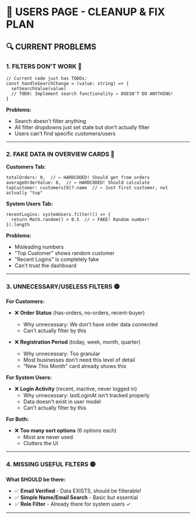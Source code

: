 # 🧹 USERS PAGE - CLEANUP & FIX PLAN

## 🔍 CURRENT PROBLEMS

### **1. FILTERS DON'T WORK** 🔴
```tsx
// Current code just has TODOs:
const handleSearchChange = (value: string) => {
  setSearchValue(value)
  // TODO: Implement search functionality ← DOESN'T DO ANYTHING!
}
```

**Problems:**
- Search doesn't filter anything
- All filter dropdowns just set state but don't actually filter
- Users can't find specific customers/users

---

### **2. FAKE DATA IN OVERVIEW CARDS** 🔴

**Customers Tab:**
```tsx
totalOrders: 0,  // ← HARDCODED! Should get from orders
averageOrderValue: 0,  // ← HARDCODED! Should calculate
topCustomer: customers[0]?.name  // ← Just first customer, not actually "top"
```

**System Users Tab:**
```tsx
recentLogins: systemUsers.filter(() => {
  return Math.random() > 0.5  // ← FAKE! Random number!
}).length
```

**Problems:**
- Misleading numbers
- "Top Customer" shows random customer
- "Recent Logins" is completely fake
- Can't trust the dashboard

---

### **3. UNNECESSARY/USELESS FILTERS** 🟡

**For Customers:**
- ❌ **Order Status** (has-orders, no-orders, recent-buyer)
  - Why unnecessary: We don't have order data connected
  - Can't actually filter by this
  
- ❌ **Registration Period** (today, week, month, quarter)
  - Why unnecessary: Too granular
  - Most businesses don't need this level of detail
  - "New This Month" card already shows this

**For System Users:**
- ❌ **Login Activity** (recent, inactive, never logged in)
  - Why unnecessary: lastLoginAt isn't tracked properly
  - Data doesn't exist in user model
  - Can't actually filter by this

**For Both:**
- ❌ **Too many sort options** (6 options each)
  - Most are never used
  - Clutters the UI

---

### **4. MISSING USEFUL FILTERS** 🟡

**What SHOULD be there:**
- ✅ **Email Verified** - Data EXISTS, should be filterable!
- ✅ **Simple Name/Email Search** - Basic but essential
- ✅ **Role Filter** - Already there for system users ✓

---

##

